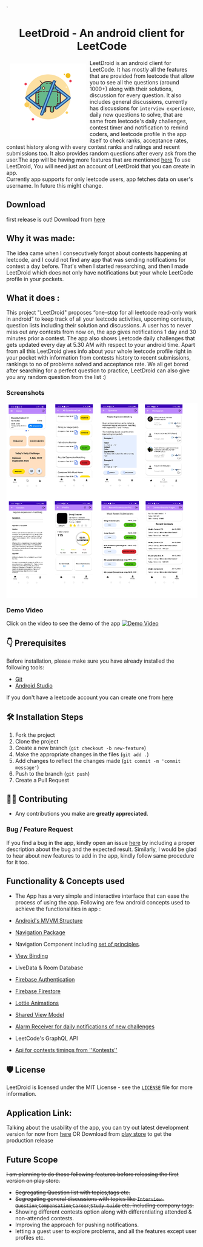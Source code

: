 `<h1 align="center">LeetDroid - An android client for LeetCode</h1>

<img src ="app/src/main/res/drawable/app_logo.png" align="left" width="200" hspace="10" vspace="10">

LeetDroid is an android client for LeetCode. It has mostly all the features that are provided from leetcode that allow
you to see all the questions (around 1000+) along with their solutions, discussion for every question. It also includes
general discussions, currently has discussions for ``interview experience``, daily new questions to solve, that are same
from leetcode's daily challenges, contest timer and notification to remind coders, and leetcode profile in the app itself to
check ranks, acceptance rates, contest history along with every contest ranks and ratings and recent submissions too. It
also provides random questions after every ask from the user.The app will be having more features that are
mentioned [here](https://github.com/cdhiraj40/LeetDroid/blob/main/README.md#future-scope)
To use LeetDroid, You will need just an account of LeetDroid that you can create in app.
<br/>Currently app supports for only leetcode users, app fetches data on user's username. In future this might change.

## Download
first release is out! Download from [here](https://play.google.com/store/apps/details?id=com.cdhiraj40.leetdroid)

## Why it was made:

The idea came when I consecutively forgot about contests happening at leetcode, and I could not find any app that was
sending notifications for contest a day before. That's when I started researching, and then I made LeetDroid which does
not only have notifications but your whole LeetCode profile in your pockets.

## What it does :

This project "LeetDroid" proposes “one-stop for all leetcode read-only work in android” to keep track of all your
leetcode activities, upcoming contests, question lists including their solution and discussions. A user has to never
miss out any contests from now on, the app gives notifications 1 day and 30 minutes prior a contest. The app also shows
Leetcode daily challenges that gets updated every day at 5.30 AM with respect to your android time. Apart from all this
LeetDroid gives info about your whole leetcode profile right in your pocket with information from contests history to
recent submissions, rankings to no of problems solved and acceptance rate. We all get bored after searching for a
perfect question to practice, LeetDroid can also give you any random question from the list :)

### Screenshots

<img src ="app/assets/leetdroid_collage.png" align="center">

### Demo Video

Click on the video to see the demo of the app
[![Demo Video](https://img.youtube.com/vi/4K_OnKxRmek/0.jpg)](https://youtu.be/4K_OnKxRmek)

## 👇 Prerequisites

Before installation, please make sure you have already installed the following tools:

- [Git](https://git-scm.com/downloads)
- [Android Studio](https://developer.android.com/studio)

If you don't have a leetcode account you can create one from [here](https://leetcode.com/accounts/signup/)

## 🛠️ Installation Steps

1. Fork the project
2. Clone the project
3. Create a new branch (`git checkout -b new-feature`)
4. Make the appropriate changes in the files (` git add . `)
5. Add changes to reflect the changes made (`git commit -m 'commit message'`)
6. Push to the branch (` git push `)
7. Create a Pull Request

## 👨‍💻 Contributing

- Any contributions you make are **greatly appreciated**.

### Bug / Feature Request

If you find a bug in the app, kindly open an issue [here](https://github.com/cdhiraj40/LeetDroid/issues/new) by
including a proper description about the bug and the expected result. Similarly, I would be glad to hear about new
features to add in the app, kindly follow same procedure for it too.

## Functionality & Concepts used

- The App has a very simple and interactive interface that can ease the process of using the app. Following are few
  android concepts used to achieve the functionalities in app :

- [Android's MVVM Structure](https://developer.android.com/jetpack/guide)
- [Navigation Package](https://developer.android.com/reference/androidx/navigation/package-summary)
- Navigation Component
  including [set of principles](https://developer.android.com/guide/navigation/navigation-principles).
- [View Binding](https://developer.android.com/topic/libraries/view-binding)
- LiveData & Room Database
- [Firebase Authentication](https://firebase.google.com/docs/auth)
- [Firebase Firestore](https://firebase.google.com/docs/firestore)
- [Lottie Animations](https://airbnb.io/lottie/#/)
- [Shared View Model](https://developer.android.com/codelabs/basic-android-kotlin-training-shared-viewmodel)
- [Alarm Receiver for daily notifications of new challenges](https://developer.android.com/training/scheduling/alarms)
- LeetCode's GraphQL API
- [Api for contests timings from ''Kontests''](https://kontests.net/)

## 🛡️ License

LeetDroid is licensed under the MIT License - see the [`LICENSE`](LICENSE) file for more information.

## Application Link:

Talking about the usability of the app, you can try out latest development version for now
from [here](https://github.com/cdhiraj40/LeetDroid/blob/main/app/release/app-release.apk)
OR Download from [play store](https://play.google.com/store/apps/details?id=com.cdhiraj40.leetdroid) to get the production release

## Future Scope

~~I am planning to do these following features before releasing the first version on play store.~~

- ~~Segregating Question list with topics,tags etc.~~
- ~~Segregating general discussions with topics like ``Interview-Question``,``Compensation``,``Career``,``Study Guide`` etc. including company tags.~~
- Showing different contests option along with differentiating attended & non-attended contests.
- Improving the approach for pushing notifications.
- letting a guest user to explore problems, and all the features except user profiles etc.
